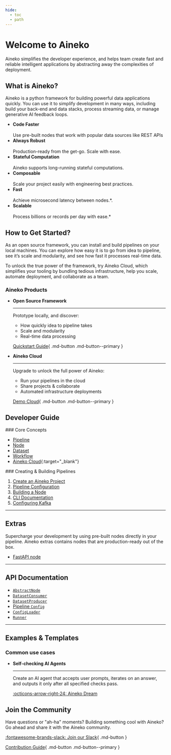 ```yaml
---
hide:
  - toc
  - path
---
```


# Welcome to Aineko

Aineko simplifies the developer experience, and helps team create fast and reliable intelligent applications by abstracting away the complexities of deployment.

## What is Aineko?

Aineko is a python framework for building powerful data applications quickly. You can use it to simplify development in many ways, including build your back-end and data stacks, process streaming data, or manage generative AI feedback loops.

<div class="grid cards" markdown>

- __Code Faster__ <br><br> Use pre-built nodes that work with popular data sources like REST APIs
- __Always Robust__ <br><br> Production-ready from the get-go. Scale with ease.
- __Stateful Computation__ <br><br> Aineko supports long-running stateful computations.
- __Composable__ <br><br> Scale your project easily with engineering best practices.
- __Fast__ <br><br> Achieve microsecond latency between nodes.*. 
- __Scalable__ <br><br> Process billions or records per day with ease.*

</div>

## How to Get Started?

As an open source framework, you can install and build pipelines on your local machines. You can explore how easy it is to go from idea to pipeline, see it’s scale and modularity, and see how fast it processes real-time data. 

To unlock the true power of the framework, try Aineko Cloud, which simplifies your tooling by bundling tedious infrastructure, help you scale, automate deployment, and collaborate as a team. 


### Aineko Products

<div class="grid cards" markdown>

-   __Open Source Framework__

    ___

    Prototype locally, and discover:

    - How quickly idea to pipeline takes
    - Scale and modularity
    - Real-time data processing

    [Quickstart Guide](./start/quickstart.md){ .md-button .md-button--primary }

-   __Aineko Cloud__

    ___

    Upgrade to unlock the full power of Aineko:

    - Run your pipelines in the cloud
    - Share projects & collaborate
    - Automated infrastructure deployments

    [Demo Cloud](https://cloud-docs.aineko.dev){ .md-button .md-button--primary }

</div>

## Developer Guide

<div class="grid" markdown>

<div markdown>
### Core Concepts

- [Pipeline](../developer_guide/concepts.md#pipeline-definition)
- [Node](../developer_guide/concepts.md#node)
- [Dataset](../developer_guide/concepts.md#dataset)
- [Workflow](../developer_guide/concepts.md#workflow)
- [Aineko Cloud](https://cloud-docs.aineko.dev/){:target="_blank"}
</div>

<div markdown>
### Creating & Building Pipelines

1. [Create an Aineko Project](../developer_guide/aineko_project.md)
2. [Pipeline Configuration](../developer_guide/pipeline_configuration.md)
3. [Building a Node](../developer_guide/node_implementation.md)
4. [CLI Documentation](../developer_guide/cli.md)
5. [Configuring Kafka](../developer_guide/config_kafka.md)

</div>
</div>

---

## Extras

Supercharge your development by using pre-built nodes directly in your pipeline. Aineko extras contains nodes that are production-ready out of the box.

- [FastAPI node](../extras/fastapi.md)

---

## API Documentation

- [`AbstractNode`](../api_reference/abstract_node.md)
- [`DatasetConsumer`](../api_reference/dataset_consumer.md)
- [`DatasetProducer`](../api_reference/dataset_producer.md)
- [Pipeline `Config`](../api_reference/config.md)
- [`ConfigLoader`](../api_reference/config_loader.md)
- [`Runner`](../api_reference/runner.md)

---

## Examples & Templates

### Common use cases

<div class="grid cards" markdown>

-   __Self-checking AI Agents__

    ___

    Create an AI agent that accepts user prompts, iterates on an answer, and outputs it only after all specified checks pass.

    [:octicons-arrow-right-24: Aineko Dream](../examples/aineko_dream)


</div>


## Join the Community

Have questions or "ah-ha" moments? Building something cool with Aineko? Go ahead and share it with the Aineko community.

[:fontawesome-brands-slack: Join our Slack](https://join.slack.com/t/aineko-dev/shared_invite/zt-27z2vi9k7-OvTeysc2yIPVrF4Yqo5qzw){ .md-button }

[Contribution Guide](../community){ .md-button .md-button--primary }
